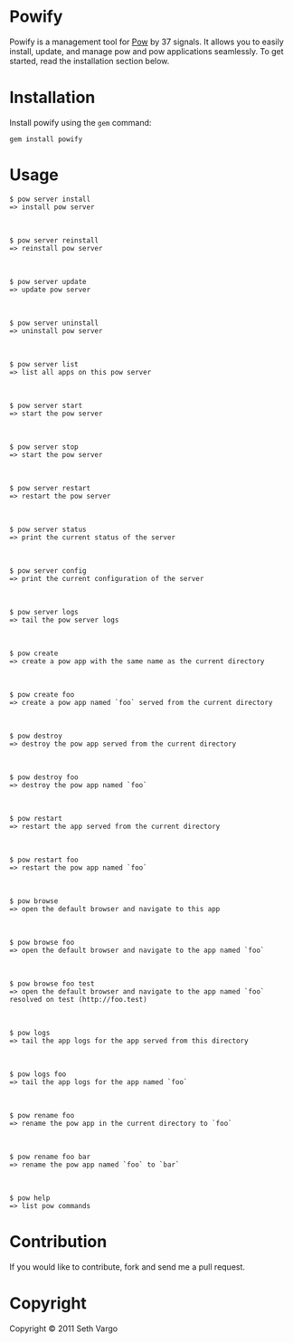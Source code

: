 Powify
======

Powify is a management tool for [Pow](http://pow.cx/) by 37 signals. It allows you to easily install, update, and manage pow and pow applications seamlessly. To get started, read the installation section below.


Installation
============
Install powify using the `gem` command:

    gem install powify


Usage
=====
    $ pow server install
    => install pow server

&nbsp;

    $ pow server reinstall
    => reinstall pow server

&nbsp;

    $ pow server update
    => update pow server

&nbsp;

    $ pow server uninstall
    => uninstall pow server

&nbsp;

    $ pow server list
    => list all apps on this pow server

&nbsp;

    $ pow server start
    => start the pow server

&nbsp;

    $ pow server stop
    => start the pow server

&nbsp;

    $ pow server restart
    => restart the pow server

&nbsp;

    $ pow server status
    => print the current status of the server

&nbsp;

    $ pow server config
    => print the current configuration of the server

&nbsp;

    $ pow server logs
    => tail the pow server logs

&nbsp;

    $ pow create
    => create a pow app with the same name as the current directory

&nbsp;

    $ pow create foo
    => create a pow app named `foo` served from the current directory

&nbsp;

    $ pow destroy
    => destroy the pow app served from the current directory

&nbsp;

    $ pow destroy foo
    => destroy the pow app named `foo`

&nbsp;

    $ pow restart
    => restart the app served from the current directory

&nbsp;

    $ pow restart foo
    => restart the pow app named `foo`

&nbsp;

    $ pow browse
    => open the default browser and navigate to this app

&nbsp;

    $ pow browse foo
    => open the default browser and navigate to the app named `foo`

&nbsp;

    $ pow browse foo test
    => open the default browser and navigate to the app named `foo` resolved on test (http://foo.test)

&nbsp;

    $ pow logs
    => tail the app logs for the app served from this directory
    
&nbsp;

    $ pow logs foo
    => tail the app logs for the app named `foo`

&nbsp;

    $ pow rename foo
    => rename the pow app in the current directory to `foo`

&nbsp;

    $ pow rename foo bar
    => rename the pow app named `foo` to `bar`

&nbsp;

    $ pow help
    => list pow commands


Contribution
============
If you would like to contribute, fork and send me a pull request.

Copyright
=========
Copyright &copy; 2011 Seth Vargo
